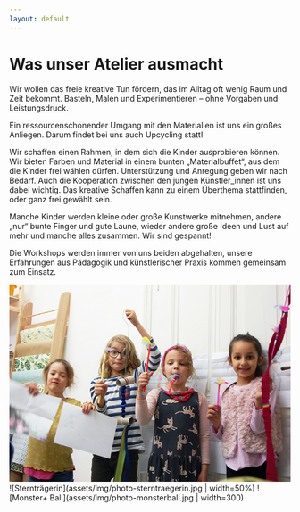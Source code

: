 ```yaml
---
layout: default
---
```



# Was unser Atelier ausmacht

Wir wollen das freie kreative Tun fördern, das im Alltag oft wenig Raum und Zeit bekommt. Basteln, Malen und Experimentieren – ohne Vorgaben und Leistungsdruck. 

Ein ressourcenschonender Umgang mit den Materialien ist uns ein großes Anliegen. Darum findet bei uns auch Upcycling statt!

Wir schaffen einen Rahmen, in dem sich die Kinder ausprobieren können. Wir bieten Farben und Material in einem bunten „Materialbuffet“, aus dem die Kinder frei wählen dürfen. Unterstützung und Anregung geben wir nach Bedarf. Auch die Kooperation zwischen den jungen Künstler_innen ist uns dabei wichtig. Das kreative Schaffen kann zu einem Überthema stattfinden, oder ganz frei gewählt sein.

Manche Kinder werden kleine oder große Kunstwerke mitnehmen, andere „nur“ bunte Finger und gute Laune, wieder andere große Ideen und Lust auf mehr und manche alles zusammen. Wir sind gespannt!

Die Workshops werden immer von uns beiden abgehalten, unsere Erfahrungen aus Pädagogik und künstlerischer Praxis kommen gemeinsam zum Einsatz.

![Gruppe](assets/img/photo-gruppe.jpg)
![Sternträgerin](assets/img/photo-sterntraegerin.jpg | width=50%)
![Monster+ Ball](assets/img/photo-monsterball.jpg | width=300)


